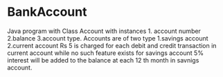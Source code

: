 # BankAccount
Java program with Class Account with  instances 
	1. account number
	2.balance
	3.account type.
Accounts are of two type
	1.savings account
	2.current account
Rs 5 is charged for each debit and credit transaction in current account while no such feature exists for savings account
5% interest will be added to the balance at each 12 th month in savnigs account. 
